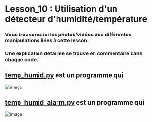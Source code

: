# Lesson_10 : Utilisation d'un détecteur d'humidité/température

### Vous trouverez ici les photos/vidéos des différentes manipulations liées à cette lesson.

### Une explication détaillée se trouve en commentaire dans chaque code.

## [temp_humid.py](temp_humid.py) est un programme qui

![image](https://user-images.githubusercontent.com/125505805/232156661-7cbd6962-352c-4456-bf38-607ebabad5e8.png)


## [temp_humid_alarm.py](temp_humid_alarm.py) est un programme qui 

![image](https://user-images.githubusercontent.com/125505805/232156703-e1506df7-7023-4ac3-90a5-b43ddbfdc92d.png)

